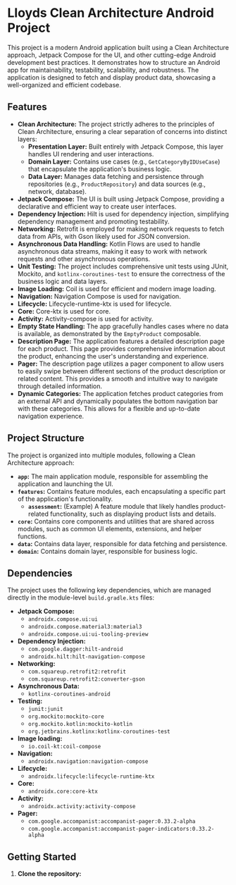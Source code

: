 # Lloyds Clean Architecture Android Project

This project is a modern Android application built using a Clean Architecture approach, Jetpack Compose for the UI, and other cutting-edge Android development best practices. It demonstrates how to structure an Android app for maintainability, testability, scalability, and robustness. The application is designed to fetch and display product data, showcasing a well-organized and efficient codebase.

## Features

*   **Clean Architecture:** The project strictly adheres to the principles of Clean Architecture, ensuring a clear separation of concerns into distinct layers:
    *   **Presentation Layer:** Built entirely with Jetpack Compose, this layer handles UI rendering and user interactions.
    *   **Domain Layer:** Contains use cases (e.g., `GetCategoryByIDUseCase`) that encapsulate the application's business logic.
    *   **Data Layer:** Manages data fetching and persistence through repositories (e.g., `ProductRepository`) and data sources (e.g., network, database).
*   **Jetpack Compose:** The UI is built using Jetpack Compose, providing a declarative and efficient way to create user interfaces.
*   **Dependency Injection:** Hilt is used for dependency injection, simplifying dependency management and promoting testability.
*   **Networking:** Retrofit is employed for making network requests to fetch data from APIs, with Gson likely used for JSON conversion.
*   **Asynchronous Data Handling:** Kotlin Flows are used to handle asynchronous data streams, making it easy to work with network requests and other asynchronous operations.
*   **Unit Testing:** The project includes comprehensive unit tests using JUnit, Mockito, and `kotlinx-coroutines-test` to ensure the correctness of the business logic and data layers.
*   **Image Loading:** Coil is used for efficient and modern image loading.
*   **Navigation:** Navigation Compose is used for navigation.
*   **Lifecycle:** Lifecycle-runtime-ktx is used for lifecycle.
*   **Core:** Core-ktx is used for core.
*   **Activity:** Activity-compose is used for activity.
*   **Empty State Handling:** The app gracefully handles cases where no data is available, as demonstrated by the `EmptyProduct` composable.
*   **Description Page:** The application features a detailed description page for each product. This page provides comprehensive information about the product, enhancing the user's understanding and experience.
*   **Pager:** The description page utilizes a pager component to allow users to easily swipe between different sections of the product description or related content. This provides a smooth and intuitive way to navigate through detailed information.
* **Dynamic Categories:** The application fetches product categories from an external API and dynamically populates the bottom navigation bar with these categories. This allows for a flexible and up-to-date navigation experience.

## Project Structure

The project is organized into multiple modules, following a Clean Architecture approach:

*   **`app`:** The main application module, responsible for assembling the application and launching the UI.
*   **`features`:** Contains feature modules, each encapsulating a specific part of the application's functionality.
    *   **`assessment`:** (Example) A feature module that likely handles product-related functionality, such as displaying product lists and details.
*   **`core`:** Contains core components and utilities that are shared across modules, such as common UI elements, extensions, and helper functions.
*   **`data`:** Contains data layer, responsible for data fetching and persistence.
*   **`domain`:** Contains domain layer, responsible for business logic.

## Dependencies

The project uses the following key dependencies, which are managed directly in the module-level `build.gradle.kts` files:

*   **Jetpack Compose:**
    *   `androidx.compose.ui:ui`
    *   `androidx.compose.material3:material3`
    *   `androidx.compose.ui:ui-tooling-preview`
*   **Dependency Injection:**
    *   `com.google.dagger:hilt-android`
    *   `androidx.hilt:hilt-navigation-compose`
*   **Networking:**
    *   `com.squareup.retrofit2:retrofit`
    *   `com.squareup.retrofit2:converter-gson`
*   **Asynchronous Data:**
    *   `kotlinx-coroutines-android`
*   **Testing:**
    *   `junit:junit`
    *   `org.mockito:mockito-core`
    *   `org.mockito.kotlin:mockito-kotlin`
    *   `org.jetbrains.kotlinx:kotlinx-coroutines-test`
*   **Image loading:**
    *   `io.coil-kt:coil-compose`
*   **Navigation:**
    *   `androidx.navigation:navigation-compose`
*   **Lifecycle:**
    *   `androidx.lifecycle:lifecycle-runtime-ktx`
*   **Core:**
    *   `androidx.core:core-ktx`
*   **Activity:**
    *   `androidx.activity:activity-compose`
*   **Pager:**
    * `com.google.accompanist:accompanist-pager:0.33.2-alpha`
    * `com.google.accompanist:accompanist-pager-indicators:0.33.2-alpha`

## Getting Started

1.  **Clone the repository:**